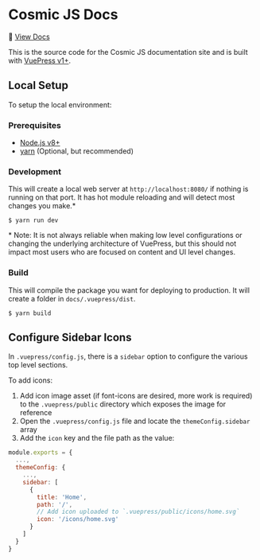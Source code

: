 # Cosmic JS Docs

<p align="left">
  📖 <a href="https://docs.cosmicjs.com">View Docs</a>
</p>

This is the source code for the Cosmic JS documentation site and is built with [VuePress v1+](https://v1.vuepress.vuejs.org/).

## Local Setup

To setup the local environment:

### Prerequisites

- [Node.js v8+](https://nodejs.org/en/)
- [yarn](https://yarnpkg.com/en/) (Optional, but recommended)

### Development

This will create a local web server at `http://localhost:8080/` if nothing is running on that port. It has hot module reloading and will detect most changes you make.*

```
$ yarn run dev
```

\* Note: It is not always reliable when making low level configurations or changing the underlying architecture of VuePress, but this should not impact most users who are focused on content and UI level changes.

### Build

This will compile the package you want for deploying to production. It will create a folder in `docs/.vuepress/dist`.

```
$ yarn build
```

## Configure Sidebar Icons

In `.vuepress/config.js`, there is a `sidebar` option to configure the various top level sections.

To add icons:

1. Add icon image asset (if font-icons are desired, more work is required) to the `.vuepress/public` directory which exposes the image for reference
1. Open the `.vuepress/config.js` file and locate the `themeConfig.sidebar` array
1. Add the `icon` key and the file path as the value:

```js
module.exports = {
  ...,
  themeConfig: {
    ...,
    sidebar: [
      {
        title: 'Home',
        path: '/',
        // Add icon uploaded to `.vuepress/public/icons/home.svg`
        icon: '/icons/home.svg'
      }
    ]
  }
}
```
